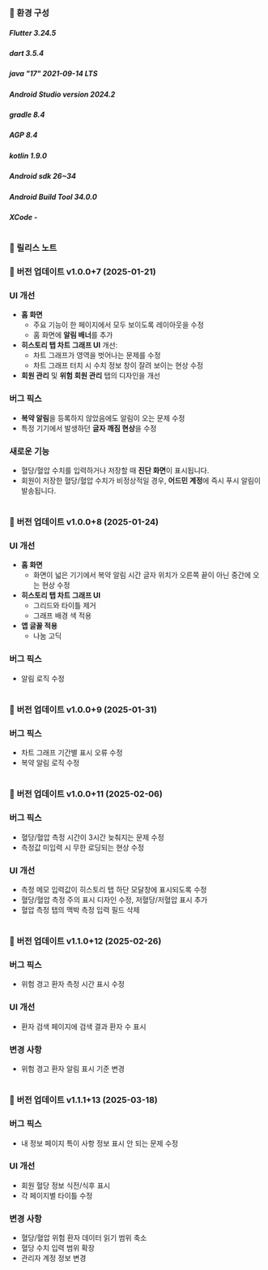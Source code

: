 ### 🚀 환경 구성   
##### Flutter 3.24.5
##### dart 3.5.4
##### java "17" 2021-09-14 LTS 
##### Android Studio version 2024.2
##### gradle 8.4
##### AGP 8.4
##### kotlin 1.9.0
##### Android sdk 26~34
##### Android Build Tool 34.0.0
##### XCode -
#    


### 🚀 릴리스 노트

### 🔧 **버전 업데이트 v1.0.0+7 (2025-01-21)**

### **UI 개선**
- **홈 화면** 
  - 주요 기능이 한 페이지에서 모두 보이도록 레이아웃을 수정
  - 홈 화면에 **알림 배너**를 추가
- **히스토리 탭 차트 그래프 UI** 개선:
  - 차트 그래프가 영역을 벗어나는 문제를 수정
  - 차트 그래프 터치 시 수치 정보 창이 잘려 보이는 현상 수정
- **회원 관리** 및 **위험 회원 관리** 탭의 디자인을 개선

### **버그 픽스**
- **복약 알림**을 등록하지 않았음에도 알림이 오는 문제 수정
- 특정 기기에서 발생하던 **글자 깨짐 현상**을 수정

### **새로운 기능**
- 혈당/혈압 수치를 입력하거나 저장할 때 **진단 화면**이 표시됩니다.
- 회원이 저장한 혈당/혈압 수치가 비정상적일 경우, **어드민 계정**에 즉시 푸시 알림이 발송됩니다.

# 

### 🔧 **버전 업데이트 v1.0.0+8 (2025-01-24)**

### **UI 개선**
- **홈 화면** 
  - 화면이 넓은 기기에서 복약 알림 시간 글자 위치가 오른쪽 끝이 아닌 중간에 오는 현상 수정
- **히스토리 탭 차트 그래프 UI** 
  - 그리드와 타이틀 제거
  - 그래프 배경 색 적용
- **앱 글꼴 적용**
  - 나눔 고딕 

### **버그 픽스**
  - 알림 로직 수정

#

### 🔧 **버전 업데이트 v1.0.0+9 (2025-01-31)**

### **버그 픽스**
  - 차트 그래프 기간별 표시 오류 수정
  - 복약 알림 로직 수정

#

### 🔧 **버전 업데이트 v1.0.0+11 (2025-02-06)**

### **버그 픽스**
- 혈당/혈압 측정 시간이 3시간 늦춰지는 문제 수정
- 측정값 미입력 시 무한 로딩되는 현상 수정

### **UI 개선**
- 측정 메모 입력값이 히스토리 탭 하단 모달창에 표시되도록 수정
- 혈당/혈압 측정 주의 표시 디자인 수정, 저혈당/저혈압 표시 추가
- 혈압 측정 탭의 맥박 측정 입력 필드 삭제

#

### 🔧 **버전 업데이트 v1.1.0+12 (2025-02-26)**

### **버그 픽스**
- 위험 경고 환자 측정 시간 표시 수정

### **UI 개선**
- 환자 검색 페이지에 검색 결과 환자 수 표시

### **변경 사항**
- 위험 경고 환자 알림 표시 기준 변경

#

### 🔧 **버전 업데이트 v1.1.1+13 (2025-03-18)**

### **버그 픽스**
- 내 정보 페이지 특이 사항 정보 표시 안 되는 문제 수정

### **UI 개선**
- 회원 혈당 정보 식전/식후 표시
- 각 페이지별 타이틀 수정

### **변경 사항**
- 혈당/혈압 위험 환자 데이터 읽기 범위 축소
- 혈당 수치 입력 범위 확장
- 관리자 계정 정보 변경

#
